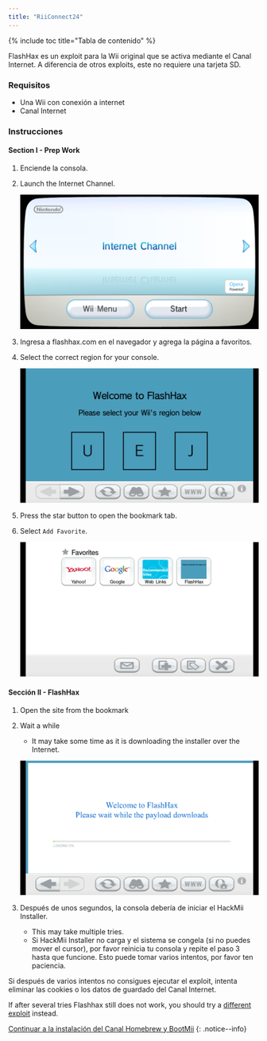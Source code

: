 ```yaml
---
title: "RiiConnect24"
---
```


{% include toc title="Tabla de contenido" %}

FlashHax es un exploit para la Wii original que se activa mediante el Canal Internet. A diferencia de otros exploits, este no requiere una tarjeta SD.

### Requisitos

* Una Wii con conexión a internet
* Canal Internet

### Instrucciones

#### Section I - Prep Work

1. Enciende la consola.
1. Launch the Internet Channel.

    ![](/images/exploits/flashhax/internet-channel-start.png)

1. Ingresa a flashhax.com en el navegador y agrega la página a favoritos.
1. Select the correct region for your console.

    ![](/images/exploits/flashhax/select-region.png)

1. Press the star button to open the bookmark tab.
1. Select `Add Favorite`.

    ![](/images/exploits/flashhax/bookmark-page.png)


#### Sección II - FlashHax

1. Open the site from the bookmark
1. Wait a while
    + It may take some time as it is downloading the installer over the Internet.

    ![](/images/exploits/flashhax/wait-for-download.png)

1. Después de unos segundos, la consola debería de iniciar el HackMii Installer.
    + This may take multiple tries.
    + Si HackMii Installer no carga y el sistema se congela (si no puedes mover el cursor), por favor reinicia tu consola y repite el paso 3 hasta que funcione. Esto puede tomar varios intentos, por favor ten paciencia.

Si después de varios intentos no consigues ejecutar el exploit, intenta eliminar las cookies o los datos de guardado del Canal Internet.

If after several tries Flashhax still does not work, you should try a [different exploit](get-started) instead.


[Continuar a la instalación del Canal Homebrew y BootMii](hbc)
{: .notice--info}
